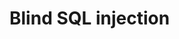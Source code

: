 # Blind SQL injection

<!-- LINK PORTSWIGGER: https://portswigger.net/web-security/sql-injection/blind - TODO -->